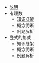 - [说明](README.md)
- 有理数
    - [知识框架](有理数知识框架.md)
    - 概念明晰
    - 例题解析
- 整式的加减
    - 知识框架
    - 概念明晰
    - 例题解析